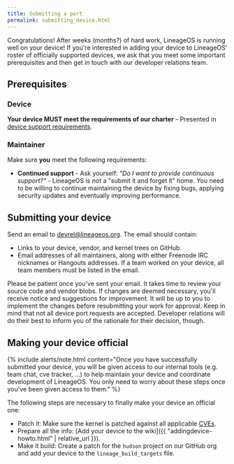 ```yaml
---
title: Submitting a port
permalink: submitting_device.html
---
```

Congratulations! After weeks (months?) of hard work, LineageOS is running well on your device!
If you're interested in adding your device to LineageOS' roster of officially supported devices, we
ask that you meet some important prerequisites and then get in touch with our developer relations team.

## Prerequisites

### Device

**Your device MUST meet the requirements of our charter** - Presented in [device support requirements](https://github.com/LineageOS/charter/blob/master/device-support-requirements.md).

### Maintainer

Make sure **you** meet the following requirements:

* **Continued support** - Ask yourself: *"Do I want to provide continuous support?"* - LineageOS is *not* a "submit it and forget it" home.
You need to be willing to continue maintaining the device by fixing bugs, applying security updates and eventually improving performance.

## Submitting your device

Send an email to <devrel@lineageos.org>. The email should contain:

* Links to your device, vendor, and kernel trees on GitHub.
* Email addresses of all maintainers, along with either Freenode IRC nicknames or Hangouts addresses.
If a team worked on your device, all team members must be listed in the email.

Please be patient once you've sent your email. It takes time to review your source code and vendor blobs.
If changes are deemed necessary, you'll receive notice and suggestions for improvement. It will be up
to you to implement the changes before resubmitting your work for approval. Keep in mind that not all
device port requests are accepted. Developer relations will do their best to inform you of the rationale for their decision, though.

## Making your device official

{% include alerts/note.html content="Once you have successfully submitted your device, you will be given access to our internal tools (e.g. team chat, cve tracker, ...) to help maintain your device and coordinate development of LineageOS. You only need to worry about these steps once you've been given access to them." %}

The following steps are necessary to finally make your device an official one:

* Patch it: Make sure the kernel is patched against all applicable [CVEs](https://cve.lineageos.org).
* Prepare all the info: [Add your device to the wiki]({{ "addingdevice-howto.html" | relative_url }}).
* Make it build: Create a patch for the `hudson` project on our GitHub org and add your device to the `lineage_build_targets` file.
